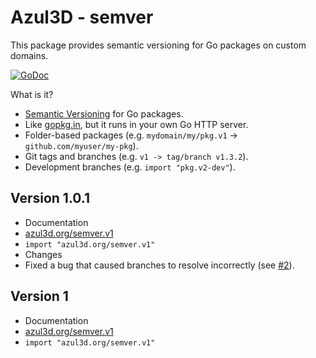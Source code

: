 # Azul3D - semver #

This package provides semantic versioning for Go packages on custom domains.

[![GoDoc](https://godoc.org/azul3d.org/semver.v1?status.svg)](https://godoc.org/azul3d.org/semver.v1)

What is it?

* [Semantic Versioning](http://semver.org/) for Go packages.
* Like [gopkg.in](http://gopkg.in), but it runs in your own Go HTTP server.
* Folder-based packages (e.g. `mydomain/my/pkg.v1` -> `github.com/myuser/my-pkg`).
* Git tags and branches (e.g. `v1 -> tag/branch v1.3.2`).
* Development branches (e.g. `import "pkg.v2-dev"`).

## Version 1.0.1

* Documentation
 * [azul3d.org/semver.v1](http://azul3d.org/semver.v1)
 * `import "azul3d.org/semver.v1"`
* Changes
 * Fixed a bug that caused branches to resolve incorrectly (see [#2](https://github.com/azul3d/semver/issues/2)).

## Version 1 #

* Documentation
 * [azul3d.org/semver.v1](http://azul3d.org/semver.v1)
 * `import "azul3d.org/semver.v1"`


